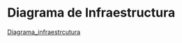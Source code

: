 # Diagrama de Infraestructura

[Diagrama_infraestrcutura](https://lucid.app/lucidchart/772515c4-bf90-43cb-ba8f-82bfea0b1ba4/edit?viewport_loc=-6388%2C-1104%2C12445%2C6185%2C0_0&invitationId=inv_d8250304-4ebe-4850-8ed9-213dd113dabd)